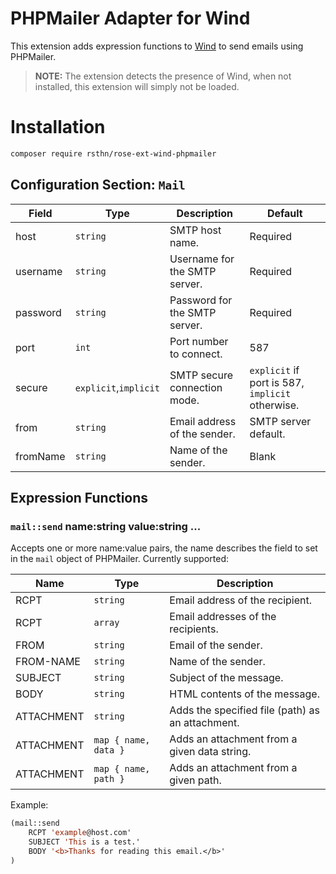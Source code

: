 # PHPMailer Adapter for Wind

This extension adds expression functions to [Wind](https://github.com/rsthn/rose-ext-wind) to send emails using PHPMailer.

> **NOTE:** The extension detects the presence of Wind, when not installed, this extension will simply not be loaded.

# Installation

```sh
composer require rsthn/rose-ext-wind-phpmailer
```

## Configuration Section: `Mail`


|Field|Type|Description|Default|
|----|----|-----------|-------|
|host|`string`|SMTP host name.|Required
|username|`string`|Username for the SMTP server.|Required
|password|`string`|Password for the SMTP server.|Required
|port|`int`|Port number to connect.|587
|secure|`explicit`,`implicit`|SMTP secure connection mode.|`explicit` if port is 587, `implicit` otherwise.
|from|`string`|Email address of the sender.|SMTP server default.
|fromName|`string`|Name of the sender.|Blank


## Expression Functions

### `mail::send` name:string value:string ...

Accepts one or more name:value pairs, the name describes the field to set in the `mail` object of PHPMailer. Currently supported:

|Name|Type|Description|
|----|----|-----------|
|RCPT|`string`|Email address of the recipient.
|RCPT|`array`|Email addresses of the recipients.
|FROM|`string`|Email of the sender.
|FROM-NAME|`string`|Name of the sender.
|SUBJECT|`string`|Subject of the message.
|BODY|`string`|HTML contents of the message.
|ATTACHMENT|`string`|Adds the specified file (path) as an attachment.
|ATTACHMENT|`map { name, data }`|Adds an attachment from a given data string.
|ATTACHMENT|`map { name, path }`|Adds an attachment from a given path.

Example:

```lisp
(mail::send
	RCPT 'example@host.com'
	SUBJECT 'This is a test.'
	BODY '<b>Thanks for reading this email.</b>'
)
```
